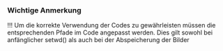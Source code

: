 ### Wichtige Anmerkung

!!! Um die korrekte Verwendung der Codes zu gewährleisten müssen die entsprechenden Pfade im Code angepasst werden.
Dies gilt sowohl bei anfänglicher setwd() als auch bei der Abspeicherung der Bilder
